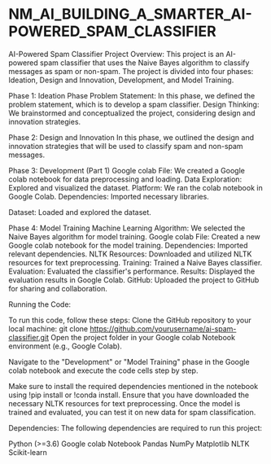 # NM_AI_BUILDING_A_SMARTER_AI-POWERED_SPAM_CLASSIFIER
AI-Powered Spam Classifier
Project Overview:
This project is an AI-powered spam classifier that uses the Naive Bayes algorithm to classify messages as spam or non-spam. The project is divided into four phases: Ideation, Design and Innovation, Development, and Model Training.

Phase 1: Ideation Phase
Problem Statement: In this phase, we defined the problem statement, which is to develop a spam classifier.
Design Thinking: We brainstormed and conceptualized the project, considering design and innovation strategies.

Phase 2: Design and Innovation
In this phase, we outlined the design and innovation strategies that will be used to classify spam and non-spam messages.

Phase 3: Development (Part 1)
Google colab File:
    We created a Google colab notebook for data preprocessing and loading.
Data Exploration: 
    Explored and visualized the dataset.
Platform: 
    We ran the colab notebook in Google Colab.
Dependencies: 
    Imported necessary libraries.

Dataset:
    Loaded and explored the dataset.

Phase 4: Model Training 
Machine Learning Algorithm:
     We selected the Naive Bayes algorithm for model training.
Google colab File: 
     Created a new Google colab notebook for the model training.
Dependencies: 
     Imported relevant dependencies.
NLTK Resources:
     Downloaded and utilized NLTK resources for text preprocessing.
Training:
     Trained a Naive Bayes classifier.
Evaluation:
     Evaluated the classifier's performance.
Results: 
     Displayed the evaluation results in Google Colab.
GitHub: 
     Uploaded the project to GitHub for sharing and collaboration.

Running the Code:

To run this code, follow these steps:
Clone the GitHub repository to your local machine:
git clone https://github.com/yourusername/ai-spam-classifier.git
Open the project folder in your Google colab Notebook environment (e.g., Google Colab).

Navigate to the "Development" or "Model Training" phase in the Google colab notebook and execute the code cells step by step.

Make sure to install the required dependencies mentioned in the notebook using !pip install or !conda install.
Ensure that you have downloaded the necessary NLTK resources for text preprocessing.
Once the model is trained and evaluated, you can test it on new data for spam classification.

Dependencies:
The following dependencies are required to run this project:

Python (>=3.6)
Google colab Notebook
Pandas
NumPy
Matplotlib
NLTK
Scikit-learn
